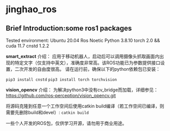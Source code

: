 # jinghao_ros
## Brief Introduction:some ros1 packages

Tested environment:  Ubuntu 20.04  Ros Noetic  Python 3.8.10  torch 2.0 && cuda 11.7  cnstd 1.2.2

**smart_extract** 介绍：
  应用于移动机器人，启动后可以调用摄像头抓取画面内出现的特定文字（仅支持中英文），准确度非常高。该ROS功能已为参数提供接口设置，二次开发的自由度很高。
  请在运行前，确保以下的python依赖包已安装：

`pip3 install cnstd`  `pip3 install torch torchvision`


**vision_opencv** 介绍：
  为解决python3中没有cv_bridge而加载，详细参见：https://github.com/ros-perception/vision_opencv.git

将源码克隆到任意一个工作空间后使用catkin build编译（若工作空间已编译，则需要先删除build和devel）:  `catkin build`

一些个人开发的ROS包，仅供学习开源，请勿用于商业用途。
